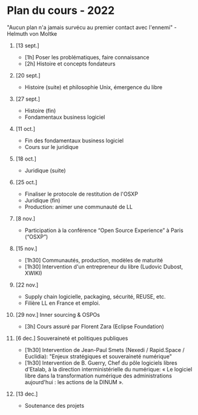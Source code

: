 Plan du cours - 2022
====================

"Aucun plan n'a jamais survécu au premier contact avec l'ennemi" - Helmuth von Moltke

1. [13 sept.]
    - [1h] Poser les problématiques, faire connaissance
    - [2h] Histoire et concepts fondateurs

2. [20 sept.]
    - Histoire (suite) et philosophie Unix, émergence du libre

3. [27 sept.]
    - Histoire (fin)
    - Fondamentaux business logiciel

4. [11 oct.]
    - Fin des fondamentaux business logiciel
    - Cours sur le juridique

5. [18 oct.]
    - Juridique (suite)

6. [25 oct.]
    - Finaliser le protocole de restitution de l'OSXP
    - Juridique (fin)
    - Production: animer une communauté de LL

7. [8 nov.]
    - Participation à la conférence “Open Source Experience” à Paris (“OSXP”)

8. [15 nov.]
    - [1h30] Communautés, production, modèles de maturité
    - [1h30] Intervention d'un entrepreneur du libre (Ludovic Dubost, XWIKI)

9. [22 nov.]
    - Supply chain logicielle, packaging, sécurité, REUSE, etc.
    - Filière LL en France et emploi.

10. [29 nov.] Inner sourcing & OSPOs
    - [3h] Cours assuré par Florent Zara (Eclipse Foundation)

11. [6 dec.] Souveraineté et politiques publiques
    - [1h30] Intervention de Jean-Paul Smets (Nexedi / Rapid.Space / Euclidia): "Enjeux stratégiques et souveraineté numérique"
    - [1h30] Intervention de B. Guerry, Chef du pôle logiciels libres d'Etalab, à la direction interministérielle du numérique: « Le logiciel libre dans la transformation numérique des administrations aujourd'hui : les actions de la DINUM ».

12. [13 dec.]
    - Soutenance des projets
